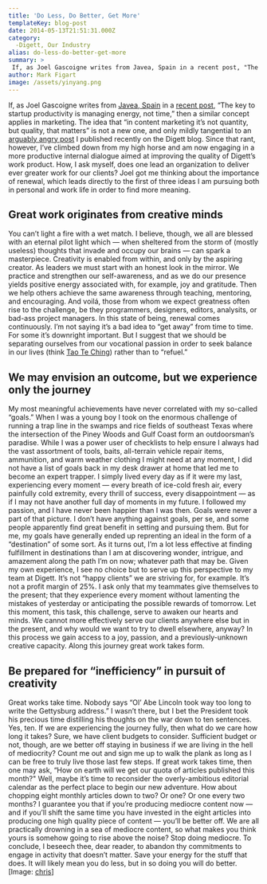 ```yaml
---
title: 'Do Less, Do Better, Get More'
templateKey: blog-post
date: 2014-05-13T21:51:31.000Z
category: 
  -Digett, Our Industry
alias: do-less-do-better-get-more
summary: > 
 If, as Joel Gascoigne writes from Javea, Spain in a recent post, "The key to startup productivity is managing energy, not time," then a similar concept applies in marketing. The idea that “in content marketing it’s not quantity, but quality, that matters” is not a new one, and only mildly tangential to an arguably angry post I published recently on the Digett blog. Since that rant, however, I’ve climbed down from my high horse and am now engaging in a more productive internal dialogue aimed at improving the quality of Digett’s work product.
author: Mark Figart
image: /assets/yinyang.png
---
```


If, as Joel Gascoigne writes from [Javea, Spain](http://www.bespoiled.eu/uploads/images/617002_4012427922442_357877682_o.jpg) in a [recent post](https://medium.com/@joelgascoigne/work-and-rest-in-a-startup-513c7c54d33), “The key to startup productivity is managing energy, not time,” then a similar concept applies in marketing. The idea that “in content marketing it’s not quantity, but quality, that matters” is not a new one, and only mildly tangential to an [arguably angry post](http://www.digett.com/blog/11/26/2013/sad-state-web-content) I published recently on the Digett blog. Since that rant, however, I’ve climbed down from my high horse and am now engaging in a more productive internal dialogue aimed at improving the quality of Digett’s work product. How, I ask myself, does one lead an organization to deliver ever greater work for our clients? Joel got me thinking about the importance of renewal, which leads directly to the first of three ideas I am pursuing both in personal and work life in order to find more meaning.

Great work originates from creative minds
-----------------------------------------

You can’t light a fire with a wet match. I believe, though, we all are blessed with an eternal pilot light which — when sheltered from the storm of (mostly useless) thoughts that invade and occupy our brains — can spark a masterpiece. Creativity is enabled from within, and only by the aspiring creator. As leaders we must start with an honest look in the mirror. We practice and strengthen our self-awareness, and as we do our presence yields positive energy associated with, for example, joy and gratitude. Then we help others achieve the same awareness through teaching, mentoring, and encouraging. And voilá, those from whom we expect greatness often rise to the challenge, be they programmers, designers, editors, analysits, or bad-ass project managers. In this state of being, renewal comes continuously. I’m not saying it’s a bad idea to “get away” from time to time. For some it’s downright important. But I suggest that we should be separating ourselves from our vocational passion in order to seek balance in our lives (think [Tao Te Ching](https://en.wikipedia.org/wiki/Tao_Te_Ching)) rather than to “refuel.”

We may envision an outcome, but we experience only the journey
--------------------------------------------------------------

My most meaningful achievements have never correlated with my so-called “goals.” When I was a young boy I took on the enormous challenge of running a trap line in the swamps and rice fields of southeast Texas where the intersection of the Piney Woods and Gulf Coast form an outdoorsman’s paradise. While I was a power user of checklists to help ensure I always had the vast assortment of tools, baits, all-terrain vehicle repair items, ammunition, and warm weather clothing I might need at any moment, I did not have a list of goals back in my desk drawer at home that led me to become an expert trapper. I simply lived every day as if it were my last, experiencing every moment — every breath of ice-cold fresh air, every painfully cold extremity, every thrill of success, every disappointment — as if I may not have another full day of moments in my future. I followed my passion, and I have never been happier than I was then. Goals were never a part of that picture. I don’t have anything against goals, per se, and some people apparently find great benefit in setting and pursuing them. But for me, my goals have generally ended up reprenting an ideal in the form of a “destination” of some sort. As it turns out, I’m a lot less effective at finding fulfillment in destinations than I am at discovering wonder, intrigue, and amazement along the path I’m on now; whatever path that may be. Given my own experience, I see no choice but to serve up this perspective to my team at Digett. It’s not “happy clients” we are striving for, for example. It’s not a profit margin of 25%. I ask only that my teammates give themselves to the present; that they experience every moment without lamenting the mistakes of yesterday or anticipating the possible rewards of tomorrow. Let this moment, this task, this challenge, serve to awaken our hearts and minds. We cannot more effectively serve our clients anywhere else but in the present, and why would we want to try to dwell elsewhere, anyway? In this process we gain access to a joy, passion, and a previously-unknown creative capacity. Along this journey great work takes form.

Be prepared for “inefficiency” in pursuit of creativity
-------------------------------------------------------

Great works take time. Nobody says “Ol’ Abe Lincoln took way too long to write the Gettysburg address.” I wasn’t there, but I bet the President took his precious time distilling his thoughts on the war down to ten sentences. Yes, ten. If we are experiencing the journey fully, then what do we care how long it takes? Sure, we have client budgets to consider. Sufficient budget or not, though, are we better off staying in business if we are living in the hell of mediocrity? Count me out and sign me up to walk the plank as long as I can be free to truly live those last few steps. If great work takes time, then one may ask, “How on earth will we get our quota of articles published this month?" Well, maybe it’s time to reconsider the overly-ambitious editorial calendar as the perfect place to begin our new adventure. How about chopping eight monthly articles down to two? Or one? Or one every two months? I guarantee you that if you’re producing mediocre content now — and if you’ll shift the same time you have invested in the eight articles into producing one high quality piece of content — you’ll be better off. We are all practically drowning in a sea of mediocre content, so what makes you think yours is somehow going to rise above the noise? Stop doing mediocre. To conclude, I beseech thee, dear reader, to abandon thy commitments to engage in activity that doesn’t matter. Save your energy for the stuff that does. It will likely mean you do less, but in so doing you will do better. \[Image: [chris](https://commons.wikimedia.org/wiki/File:YinYang-construction.svg)\]